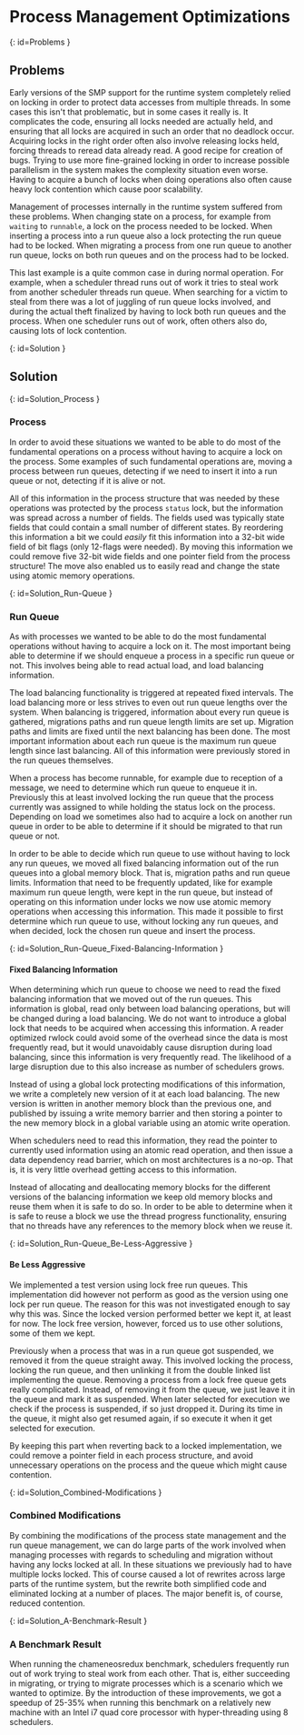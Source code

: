 # Process Management Optimizations

[](){: id=Problems }
## Problems

Early versions of the SMP support for the runtime system completely relied on locking in order to protect data accesses from multiple threads. In some cases this isn't that problematic, but in some cases it really is. It complicates the code, ensuring all locks needed are actually held, and ensuring that all locks are acquired in such an order that no deadlock occur. Acquiring locks in the right order often also involve releasing locks held, forcing threads to reread data already read. A good recipe for creation of bugs. Trying to use more fine-grained locking in order to increase possible parallelism in the system makes the complexity situation even worse. Having to acquire a bunch of locks when doing operations also often cause heavy lock contention which cause poor scalability.

Management of processes internally in the runtime system suffered from these problems. When changing state on a process, for example from `waiting` to `runnable`, a lock on the process needed to be locked. When inserting a process into a run queue also a lock protecting the run queue had to be locked. When migrating a process from one run queue to another run queue, locks on both run queues and on the process had to be locked.

This last example is a quite common case in during normal operation. For example, when a scheduler thread runs out of work it tries to steal work from another scheduler threads run queue. When searching for a victim to steal from there was a lot of juggling of run queue locks involved, and during the actual theft finalized by having to lock both run queues and the process. When one scheduler runs out of work, often others also do, causing lots of lock contention.

[](){: id=Solution }
## Solution

[](){: id=Solution_Process }
### Process

In order to avoid these situations we wanted to be able to do most of the fundamental operations on a process without having to acquire a lock on the process. Some examples of such fundamental operations are, moving a process between run queues, detecting if we need to insert it into a run queue or not, detecting if it is alive or not.

All of this information in the process structure that was needed by these operations was protected by the process `status` lock, but the information was spread across a number of fields. The fields used was typically state fields that could contain a small number of different states. By reordering this information a bit we could *easily* fit this information into a 32-bit wide field of bit flags (only 12-flags were needed). By moving this information we could remove five 32-bit wide fields and one pointer field from the process structure\! The move also enabled us to easily read and change the state using atomic memory operations.

[](){: id=Solution_Run-Queue }
### Run Queue

As with processes we wanted to be able to do the most fundamental operations without having to acquire a lock on it. The most important being able to determine if we should enqueue a process in a specific run queue or not. This involves being able to read actual load, and load balancing information.

The load balancing functionality is triggered at repeated fixed intervals. The load balancing more or less strives to even out run queue lengths over the system. When balancing is triggered, information about every run queue is gathered, migrations paths and run queue length limits are set up. Migration paths and limits are fixed until the next balancing has been done. The most important information about each run queue is the maximum run queue length since last balancing. All of this information were previously stored in the run queues themselves.

When a process has become runnable, for example due to reception of a message, we need to determine which run queue to enqueue it in. Previously this at least involved locking the run queue that the process currently was assigned to while holding the status lock on the process. Depending on load we sometimes also had to acquire a lock on another run queue in order to be able to determine if it should be migrated to that run queue or not.

In order to be able to decide which run queue to use without having to lock any run queues, we moved all fixed balancing information out of the run queues into a global memory block. That is, migration paths and run queue limits. Information that need to be frequently updated, like for example maximum run queue length, were kept in the run queue, but instead of operating on this information under locks we now use atomic memory operations when accessing this information. This made it possible to first determine which run queue to use, without locking any run queues, and when decided, lock the chosen run queue and insert the process.

[](){: id=Solution_Run-Queue_Fixed-Balancing-Information }
#### Fixed Balancing Information

When determining which run queue to choose we need to read the fixed balancing information that we moved out of the run queues. This information is global, read only between load balancing operations, but will be changed during a load balancing. We do not want to introduce a global lock that needs to be acquired when accessing this information. A reader optimized rwlock could avoid some of the overhead since the data is most frequently read, but it would unavoidably cause disruption during load balancing, since this information is very frequently read. The likelihood of a large disruption due to this also increase as number of schedulers grows.

Instead of using a global lock protecting modifications of this information, we write a completely new version of it at each load balancing. The new version is written in another memory block than the previous one, and published by issuing a write memory barrier and then storing a pointer to the new memory block in a global variable using an atomic write operation.

When schedulers need to read this information, they read the pointer to currently used information using an atomic read operation, and then issue a data dependency read barrier, which on most architectures is a no-op. That is, it is very little overhead getting access to this information.

Instead of allocating and deallocating memory blocks for the different versions of the balancing information we keep old memory blocks and reuse them when it is safe to do so. In order to be able to determine when it is safe to reuse a block we use the thread progress functionality, ensuring that no threads have any references to the memory block when we reuse it.

[](){: id=Solution_Run-Queue_Be-Less-Aggressive }
#### Be Less Aggressive

We implemented a test version using lock free run queues. This implementation did however not perform as good as the version using one lock per run queue. The reason for this was not investigated enough to say why this was. Since the locked version performed better we kept it, at least for now. The lock free version, however, forced us to use other solutions, some of them we kept.

Previously when a process that was in a run queue got suspended, we removed it from the queue straight away. This involved locking the process, locking the run queue, and then unlinking it from the double linked list implementing the queue. Removing a process from a lock free queue gets really complicated. Instead, of removing it from the queue, we just leave it in the queue and mark it as suspended. When later selected for execution we check if the process is suspended, if so just dropped it. During its time in the queue, it might also get resumed again, if so execute it when it get selected for execution.

By keeping this part when reverting back to a locked implementation, we could remove a pointer field in each process structure, and avoid unnecessary operations on the process and the queue which might cause contention.

[](){: id=Solution_Combined-Modifications }
### Combined Modifications

By combining the modifications of the process state management and the run queue management, we can do large parts of the work involved when managing processes with regards to scheduling and migration without having any locks locked at all. In these situations we previously had to have multiple locks locked. This of course caused a lot of rewrites across large parts of the runtime system, but the rewrite both simplified code and eliminated locking at a number of places. The major benefit is, of course, reduced contention.

[](){: id=Solution_A-Benchmark-Result }
### A Benchmark Result

When running the chameneosredux benchmark, schedulers frequently run out of work trying to steal work from each other. That is, either succeeding in migrating, or trying to migrate processes which is a scenario which we wanted to optimize. By the introduction of these improvements, we got a speedup of 25-35% when running this benchmark on a relatively new machine with an Intel i7 quad core processor with hyper-threading using 8 schedulers.
